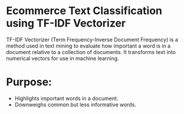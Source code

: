 # Ecommerce Text Classification using TF-IDF Vectorizer

TF-IDF Vectorizer (Term Frequency-Inverse Document Frequency) is a method used in text mining to evaluate how important a word is in a document relative to a collection of documents. It transforms text into numerical vectors for use in machine learning.

# Purpose:
- Highlights important words in a document.
- Downweighs common but less informative words.